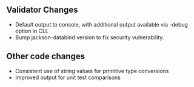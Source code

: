 ## Validator Changes

* Default output to console, with additional output available via -debug option in CLI.
* Bump jackson-databind version to fix security vulnerability.

## Other code changes

* Consistent use of string values for primitive type conversions
* Improved output for unit test comparisons
